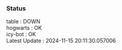 ### Status


table : DOWN  
hogwarts : OK  
icy-bot : OK  
Latest Update : 2024-11-15 20:11:30.057006

